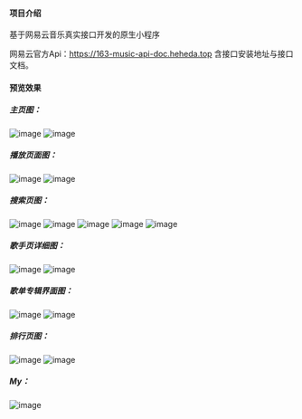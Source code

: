 #### 项目介绍
基于网易云音乐真实接口开发的原生小程序

网易云官方Api：https://163-music-api-doc.heheda.top
含接口安装地址与接口文档。

#### 预览效果
##### 主页图：
![image](worksShow/Home.png)
![image](worksShow/Home_HotSinger.png)

##### 播放页面图：
![image](worksShow/Play01.png)
![image](worksShow/Play02.png)

##### 搜索页图：
![image](worksShow/SearchPage01.png)
![image](worksShow/SearchPage02.png)
![image](worksShow/SearchPage03.png)
![image](worksShow/SearchPage04.png)
![image](worksShow/SearchPage05.png)

##### 歌手页详细图：
![image](worksShow/SingerPage.png)
![image](worksShow/SingerMessage.png)

##### 歌单专辑界面图：
![image](worksShow/ListPage.png)
![image](worksShow/ListMessagePage.png)

##### 排行页图：
![image](worksShow/RanKing.png)
![image](worksShow/RanKing.png)

##### My：
![image](worksShow/My.png)
